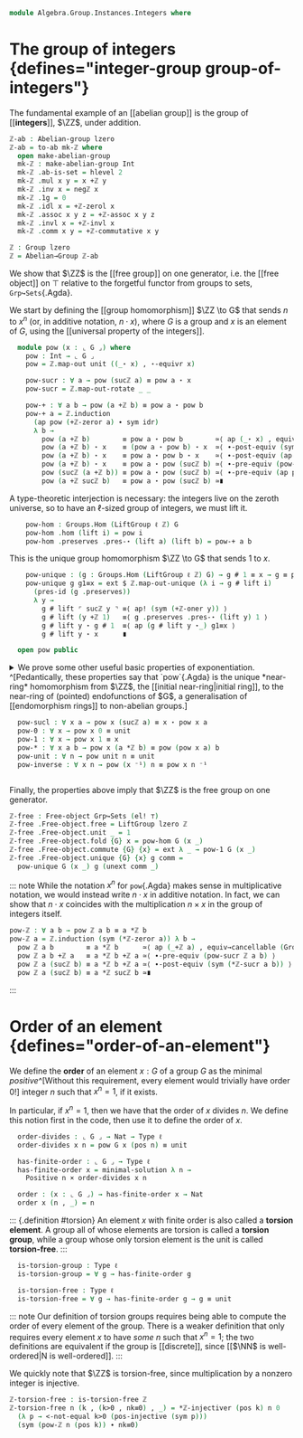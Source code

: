 <!--
```agda
open import Algebra.Group.Cat.Base
open import Algebra.Group.Ab
open import Algebra.Group

open import Cat.Functor.Adjoint
open import Cat.Prelude

open import Data.Int.Universal
open import Data.Nat.Order
open import Data.Int hiding (Positive ; <-not-equal)
open import Data.Nat

open is-group-hom
```
-->

```agda
module Algebra.Group.Instances.Integers where
```

<!--
```agda
private module ℤ = Integers Int-integers
```
-->

# The group of integers {defines="integer-group group-of-integers"}

The fundamental example of an [[abelian group]] is the group of
[[**integers**]], $\ZZ$, under addition.

```agda
ℤ-ab : Abelian-group lzero
ℤ-ab = to-ab mk-ℤ where
  open make-abelian-group
  mk-ℤ : make-abelian-group Int
  mk-ℤ .ab-is-set = hlevel 2
  mk-ℤ .mul x y = x +ℤ y
  mk-ℤ .inv x = negℤ x
  mk-ℤ .1g = 0
  mk-ℤ .idl x = +ℤ-zerol x
  mk-ℤ .assoc x y z = +ℤ-assoc x y z
  mk-ℤ .invl x = +ℤ-invl x
  mk-ℤ .comm x y = +ℤ-commutative x y

ℤ : Group lzero
ℤ = Abelian→Group ℤ-ab
```

We show that $\ZZ$ is the [[free group]] on one generator, i.e. the
[[free object]] on $\top$ relative to the forgetful functor from groups
to sets, `Grp↪Sets`{.Agda}.

We start by defining the [[group homomorphism]] $\ZZ \to G$ that sends
$n$ to $x^n$ (or, in additive notation, $n \cdot x$), where $G$ is a group
and $x$ is an element of $G$, using the [[universal property of the integers]].

<!--
```agda
module _ {ℓ} (G : Group ℓ) where
  open Group-on (G .snd)
```
-->

```agda
  module pow (x : ⌞ G ⌟) where
    pow : Int → ⌞ G ⌟
    pow = ℤ.map-out unit ((_⋆ x) , ⋆-equivr x)

    pow-sucr : ∀ a → pow (sucℤ a) ≡ pow a ⋆ x
    pow-sucr = ℤ.map-out-rotate _ _

    pow-+ : ∀ a b → pow (a +ℤ b) ≡ pow a ⋆ pow b
    pow-+ a = ℤ.induction
      (ap pow (+ℤ-zeror a) ∙ sym idr)
      λ b →
        pow (a +ℤ b)        ≡ pow a ⋆ pow b        ≃⟨ ap (_⋆ x) , equiv→cancellable (⋆-equivr x) ⟩
        pow (a +ℤ b) ⋆ x    ≡ (pow a ⋆ pow b) ⋆ x  ≃⟨ ∙-post-equiv (sym associative) ⟩
        pow (a +ℤ b) ⋆ x    ≡ pow a ⋆ pow b ⋆ x    ≃⟨ ∙-post-equiv (ap (pow a ⋆_) (sym (pow-sucr b))) ⟩
        pow (a +ℤ b) ⋆ x    ≡ pow a ⋆ pow (sucℤ b) ≃⟨ ∙-pre-equiv (pow-sucr (a +ℤ b)) ⟩
        pow (sucℤ (a +ℤ b)) ≡ pow a ⋆ pow (sucℤ b) ≃⟨ ∙-pre-equiv (ap pow (+ℤ-sucr a b)) ⟩
        pow (a +ℤ sucℤ b)   ≡ pow a ⋆ pow (sucℤ b) ≃∎
```

A type-theoretic interjection is necessary: the integers live on the
zeroth universe, so to have an $\ell$-sized group of integers, we
must lift it.

```agda
    pow-hom : Groups.Hom (LiftGroup ℓ ℤ) G
    pow-hom .hom (lift i) = pow i
    pow-hom .preserves .pres-⋆ (lift a) (lift b) = pow-+ a b
```

This is the unique group homomorphism $\ZZ \to G$ that sends $1$ to $x$.

```agda
    pow-unique : (g : Groups.Hom (LiftGroup ℓ ℤ) G) → g # 1 ≡ x → g ≡ pow-hom
    pow-unique g g1≡x = ext $ ℤ.map-out-unique (λ i → g # lift i)
      (pres-id (g .preserves))
      λ y →
        g # lift ⌜ sucℤ y ⌝ ≡⟨ ap! (sym (+ℤ-oner y)) ⟩
        g # lift (y +ℤ 1)   ≡⟨ g .preserves .pres-⋆ (lift y) 1 ⟩
        g # lift y ⋆ g # 1  ≡⟨ ap (g # lift y ⋆_) g1≡x ⟩
        g # lift y ⋆ x      ∎

  open pow public
```

<details>
<summary>
We prove some other useful basic properties of exponentiation.
^[Pedantically, these properties say that `pow`{.Agda} is the unique
*near-ring* homomorphism from $\ZZ$, the [[initial near-ring|initial
ring]], to the near-ring of (pointed) endofunctions of $G$, a generalisation
of [[endomorphism rings]] to non-abelian groups.]

```agda
  pow-sucl : ∀ x a → pow x (sucℤ a) ≡ x ⋆ pow x a
  pow-0 : ∀ x → pow x 0 ≡ unit
  pow-1 : ∀ x → pow x 1 ≡ x
  pow-* : ∀ x a b → pow x (a *ℤ b) ≡ pow (pow x a) b
  pow-unit : ∀ n → pow unit n ≡ unit
  pow-inverse : ∀ x n → pow (x ⁻¹) n ≡ pow x n ⁻¹
```
</summary>

```agda
  pow-sucl x a =
    pow x (sucℤ a)    ≡˘⟨ ap (pow x) (+ℤ-onel a) ⟩
    pow x (1 +ℤ a)    ≡⟨ pow-+ x 1 a ⟩
    pow x 1 ⋆ pow x a ≡⟨ ap (_⋆ pow x a) (pow-1 x) ⟩
    x ⋆ pow x a       ∎

  pow-0 x = refl

  pow-1 x = idl

  pow-* x a = ℤ.induction (ap (pow x) (*ℤ-zeror a)) λ b →
    pow x (a *ℤ b)           ≡ pow (pow x a) b           ≃⟨ _ , equiv→cancellable (⋆-equivr _) ⟩
    pow x (a *ℤ b) ⋆ pow x a ≡ pow (pow x a) b ⋆ pow x a ≃⟨ ∙-pre-equiv (pow-+ x (a *ℤ b) a) ⟩
    pow x (a *ℤ b +ℤ a)      ≡ pow (pow x a) b ⋆ pow x a ≃⟨ ∙-pre-equiv (ap (pow x) (*ℤ-sucr a b)) ⟩
    pow x (a *ℤ sucℤ b)      ≡ pow (pow x a) b ⋆ pow x a ≃⟨ ∙-post-equiv (sym (pow-sucr (pow x a) b)) ⟩
    pow x (a *ℤ sucℤ b)      ≡ pow (pow x a) (sucℤ b)    ≃∎

  pow-unit = ℤ.induction refl (λ x → ∙-pre-equiv (pow-sucr unit x ∙ idr))

  pow-inverse x = ℤ.induction (sym inv-unit) λ n →
    pow (x ⁻¹) n        ≡ pow x n ⁻¹        ≃⟨ _ , equiv→cancellable (⋆-equivr (x ⁻¹)) ⟩
    pow (x ⁻¹) n ⋆ x ⁻¹ ≡ pow x n ⁻¹ ⋆ x ⁻¹ ≃⟨ ∙-pre-equiv (pow-sucr (x ⁻¹) n) ⟩
    pow (x ⁻¹) (sucℤ n) ≡ pow x n ⁻¹ ⋆ x ⁻¹ ≃⟨ ∙-post-equiv (sym inv-comm) ⟩
    pow (x ⁻¹) (sucℤ n) ≡ (x ⋆ pow x n) ⁻¹  ≃⟨ ∙-post-equiv (ap _⁻¹ (sym (pow-sucl x n))) ⟩
    pow (x ⁻¹) (sucℤ n) ≡ pow x (sucℤ n) ⁻¹ ≃∎
```
</details>

Finally, the properties above imply that $\ZZ$ is the free group on
one generator.

```agda
ℤ-free : Free-object Grp↪Sets (el! ⊤)
ℤ-free .Free-object.free = LiftGroup lzero ℤ
ℤ-free .Free-object.unit _ = 1
ℤ-free .Free-object.fold {G} x = pow-hom G (x _)
ℤ-free .Free-object.commute {G} {x} = ext λ _ → pow-1 G (x _)
ℤ-free .Free-object.unique {G} {x} g comm =
  pow-unique G (x _) g (unext comm _)
```

::: note
While the notation $x^n$ for `pow`{.Agda} makes sense in
multiplicative notation, we would instead write $n \cdot x$ in additive
notation. In fact, we can show that $n \cdot x$ coincides with the
multiplication $n \times x$ in the group of integers itself.

```agda
pow-ℤ : ∀ a b → pow ℤ a b ≡ a *ℤ b
pow-ℤ a = ℤ.induction (sym (*ℤ-zeror a)) λ b →
  pow ℤ a b        ≡ a *ℤ b      ≃⟨ ap (_+ℤ a) , equiv→cancellable (Group-on.⋆-equivr (ℤ .snd) a) ⟩
  pow ℤ a b +ℤ a   ≡ a *ℤ b +ℤ a ≃⟨ ∙-pre-equiv (pow-sucr ℤ a b) ⟩
  pow ℤ a (sucℤ b) ≡ a *ℤ b +ℤ a ≃⟨ ∙-post-equiv (sym (*ℤ-sucr a b)) ⟩
  pow ℤ a (sucℤ b) ≡ a *ℤ sucℤ b ≃∎
```
:::

# Order of an element {defines="order-of-an-element"}

<!--
```agda
module _ {ℓ} (G : Group ℓ) where
  open Group-on (G .snd)
```
-->

We define the **order** of an element $x : G$ of a group $G$ as the
minimal *positive*^[Without this requirement, every element would
trivially have order $0$!] integer $n$ such that $x^n = 1$, if it exists.

In particular, if $x^n = 1$, then we have that the order of $x$ divides
$n$. We define this notion first in the code, then use it to define the
order of $x$.

```agda
  order-divides : ⌞ G ⌟ → Nat → Type ℓ
  order-divides x n = pow G x (pos n) ≡ unit

  has-finite-order : ⌞ G ⌟ → Type ℓ
  has-finite-order x = minimal-solution λ n →
    Positive n × order-divides x n

  order : (x : ⌞ G ⌟) → has-finite-order x → Nat
  order x (n , _) = n
```

::: {.definition #torsion}
An element $x$ with finite order is also called a **torsion element**.
A group all of whose elements are torsion is called a **torsion group**,
while a group whose only torsion element is the unit is called
**torsion-free**.
:::

```agda
  is-torsion-group : Type ℓ
  is-torsion-group = ∀ g → has-finite-order g

  is-torsion-free : Type ℓ
  is-torsion-free = ∀ g → has-finite-order g → g ≡ unit
```

::: note
Our definition of torsion groups requires being able to compute
the order of every element of the group. There is a weaker definition
that only requires every element $x$ to have *some* $n$ such that
$x^n = 1$; the two definitions are equivalent if the group is
[[discrete]], since [[$\NN$ is well-ordered|N is well-ordered]].
:::

We quickly note that $\ZZ$ is torsion-free, since multiplication by
a nonzero integer is injective.

```agda
ℤ-torsion-free : is-torsion-free ℤ
ℤ-torsion-free n (k , (k>0 , nk≡0) , _) = *ℤ-injectiver (pos k) n 0
  (λ p → <-not-equal k>0 (pos-injective (sym p)))
  (sym (pow-ℤ n (pos k)) ∙ nk≡0)
```
